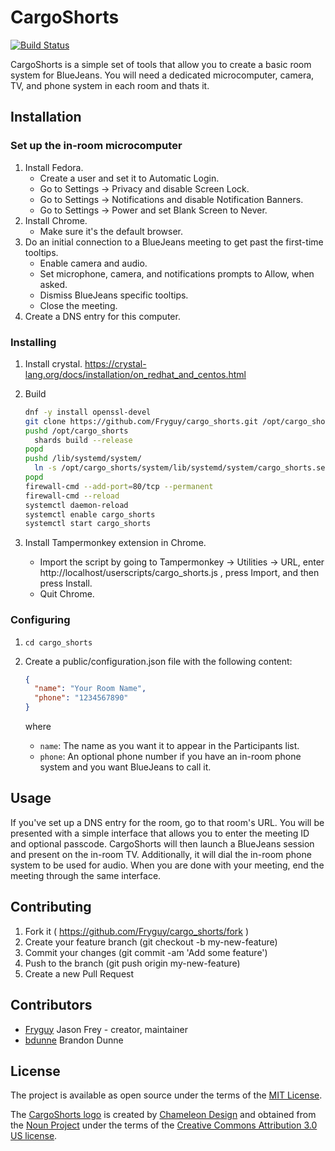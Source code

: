 # CargoShorts

[![Build Status](https://travis-ci.org/Fryguy/cargo_shorts.svg?branch=master)](https://travis-ci.org/Fryguy/cargo_shorts)

CargoShorts is a simple set of tools that allow you to create a basic room
system for BlueJeans.  You will need a dedicated microcomputer, camera, TV, and
phone system in each room and thats it.

## Installation

### Set up the in-room microcomputer

1. Install Fedora.
   - Create a user and set it to Automatic Login.
   - Go to Settings -> Privacy and disable Screen Lock.
   - Go to Settings -> Notifications and disable Notification Banners.
   - Go to Settings -> Power and set Blank Screen to Never.
2. Install Chrome.
   - Make sure it's the default browser.
3. Do an initial connection to a BlueJeans meeting to get past the first-time tooltips.
   - Enable camera and audio.
   - Set microphone, camera, and notifications prompts to Allow, when asked.
   - Dismiss BlueJeans specific tooltips.
   - Close the meeting.
4. Create a DNS entry for this computer.

### Installing

1. Install crystal. https://crystal-lang.org/docs/installation/on_redhat_and_centos.html
2. Build

   ```bash
   dnf -y install openssl-devel
   git clone https://github.com/Fryguy/cargo_shorts.git /opt/cargo_shorts2
   pushd /opt/cargo_shorts
     shards build --release
   popd
   pushd /lib/systemd/system/
     ln -s /opt/cargo_shorts/system/lib/systemd/system/cargo_shorts.service
   popd
   firewall-cmd --add-port=80/tcp --permanent
   firewall-cmd --reload
   systemctl daemon-reload
   systemctl enable cargo_shorts
   systemctl start cargo_shorts
   ```

3. Install Tampermonkey extension in Chrome.
   - Import the script by going to Tampermonkey -> Utilities -> URL, enter
     http://localhost/userscripts/cargo_shorts.js , press Import, and then press
     Install.
   - Quit Chrome.

### Configuring

1. `cd cargo_shorts`
2. Create a public/configuration.json file with the following content:

   ```json
   {
     "name": "Your Room Name",
     "phone": "1234567890"
   }
   ```

   where

   - `name`: The name as you want it to appear in the Participants list.
   - `phone`: An optional phone number if you have an in-room phone system and
     you want BlueJeans to call it.

## Usage

If you've set up a DNS entry for the room, go to that room's URL.  You will be
presented with a simple interface that allows you to enter the meeting ID and
optional passcode.  CargoShorts will then launch a BlueJeans session and present
on the in-room TV.  Additionally, it will dial the in-room phone system to be
used for audio.  When you are done with your meeting, end the meeting through
the same interface.

## Contributing

1. Fork it ( https://github.com/Fryguy/cargo_shorts/fork )
2. Create your feature branch (git checkout -b my-new-feature)
3. Commit your changes (git commit -am 'Add some feature')
4. Push to the branch (git push origin my-new-feature)
5. Create a new Pull Request

## Contributors

- [Fryguy](https://github.com/Fryguy) Jason Frey - creator, maintainer
- [bdunne](https://github.com/bdunne) Brandon Dunne

## License

The project is available as open source under the terms of the [MIT License](http://opensource.org/licenses/MIT).

The [CargoShorts logo](public/images/logo.svg) is created by [Chameleon Design](https://thenounproject.com/Chamedesign)
and obtained from the [Noun Project](https://thenounproject.com/browse/?i=230603)
under the terms of the [Creative Commons Attribution 3.0 US license](https://creativecommons.org/licenses/by/3.0/us).
